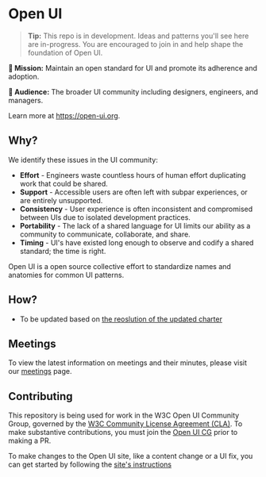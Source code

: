 # Open UI
> **Tip:** This repo is in development. Ideas and patterns you'll see here are in-progress. You are encouraged to join in and help shape the foundation of Open UI.

**:rocket: Mission:** Maintain an open standard for UI and promote its adherence and adoption.

**:busts_in_silhouette: Audience:** The broader UI community including designers, engineers, and managers.

Learn more at https://open-ui.org.

## Why?

We identify these issues in the UI community:

- **Effort** - Engineers waste countless hours of human effort duplicating work that could be shared.
- **Support** - Accessible users are often left with subpar experiences, or are entirely unsupported.
- **Consistency** - User experience is often inconsistent and compromised between UIs due to isolated development practices.
- **Portability** - The lack of a shared language for UI limits our ability as a community to communicate, collaborate, and share.
- **Timing** - UI's have existed long enough to observe and codify a shared standard; the time is right.

Open UI is a open source collective effort to standardize names and anatomies for common UI patterns.

## How?

- To be updated based on [the reoslution of the updated charter](https://github.com/openui/open-ui/issues/670)

## Meetings

To view the latest information on meetings and their minutes, please visit our [meetings](meetings/telecon/meetings.md) page.

## Contributing

This repository is being used for work in the W3C Open UI Community Group, governed by the [W3C Community License
Agreement (CLA)](http://www.w3.org/community/about/agreements/cla/). To make substantive contributions,
you must join the [Open UI CG](https://www.w3.org/community/open-ui/) prior to making a PR.

To make changes to the Open UI site, like a content change or a UI fix, you can get started by following the [site's instructions](site/README.md)

